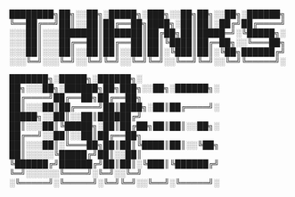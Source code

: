 ████████╗██╗░░██╗░█████╗░███╗░░██╗██╗░░██╗░██████╗
╚══██╔══╝██║░░██║██╔══██╗████╗░██║██║░██╔╝██╔════╝
░░░██║░░░███████║███████║██╔██╗██║█████═╝░╚█████╗░
░░░██║░░░██╔══██║██╔══██║██║╚████║██╔═██╗░░╚═══██╗
░░░██║░░░██║░░██║██║░░██║██║░╚███║██║░╚██╗██████╔╝ 
░░░╚═╝░░░╚═╝░░╚═╝╚═╝░░╚═╝╚═╝░░╚══╝╚═╝░░╚═╝╚═════╝░

███████╗░█████╗░██████╗░  ██╗░░░██╗░██████╗██╗███╗░░██╗░██████╗░
██╔════╝██╔══██╗██╔══██╗  ██║░░░██║██╔════╝██║████╗░██║██╔════╝░
█████╗░░██║░░██║██████╔╝  ██║░░░██║╚█████╗░██║██╔██╗██║██║░░██╗░
██╔══╝░░██║░░██║██╔══██╗  ██║░░░██║░╚═══██╗██║██║╚████║██║░░╚██╗
██║░░░░░╚█████╔╝██║░░██║  ╚██████╔╝██████╔╝██║██║░╚███║╚██████╔╝
╚═╝░░░░░░╚════╝░╚═╝░░╚═╝  ░╚═════╝░╚═════╝░╚═╝╚═╝░░╚══╝░╚═════╝░
















